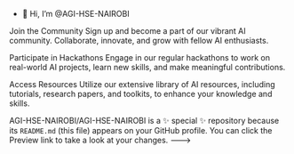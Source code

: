 - 👋 Hi, I’m @AGI-HSE-NAIROBI
  
Join the Community
Sign up and become a part of our vibrant AI community. Collaborate, innovate, and grow with fellow AI enthusiasts.

Participate in Hackathons
Engage in our regular hackathons to work on real-world AI projects, learn new skills, and make meaningful contributions.

Access Resources
Utilize our extensive library of AI resources, including tutorials, research papers, and toolkits, to enhance your knowledge and skills.


AGI-HSE-NAIROBI/AGI-HSE-NAIROBI is a ✨ special ✨ repository because its `README.md` (this file) appears on your GitHub profile.
You can click the Preview link to take a look at your changes.
--->
